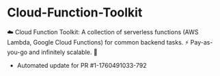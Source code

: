 # Cloud-Function-Toolkit
☁️ Cloud Function Toolkit: A collection of serverless functions (AWS Lambda, Google Cloud Functions) for common backend tasks. ⚡ Pay-as-you-go and infinitely scalable. 🚀


- Automated update for PR #1-1760491033-792
